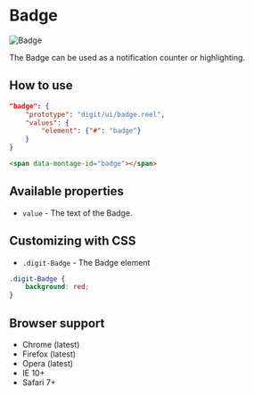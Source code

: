 # Badge

![Badge](screenshot.png)

The Badge can be used as a notification counter or highlighting.

## How to use

```json
"badge": {
    "prototype": "digit/ui/badge.reel",
    "values": {
        "element": {"#": "badge"}
    }
}
```

```html
<span data-montage-id="badge"></span>
```



## Available properties

* `value` - The text of the Badge.



## Customizing with CSS

* `.digit-Badge` - The Badge element

```css
.digit-Badge {
    background: red;
}
```



## Browser support

* Chrome (latest)
* Firefox (latest)
* Opera (latest)
* IE 10+
* Safari 7+
